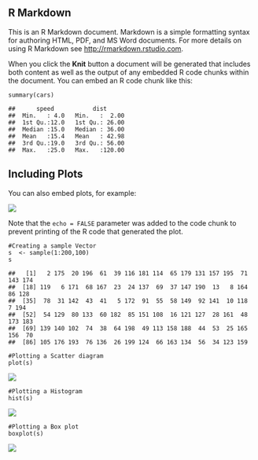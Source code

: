 R Markdown
----------

This is an R Markdown document. Markdown is a simple formatting syntax
for authoring HTML, PDF, and MS Word documents. For more details on
using R Markdown see <http://rmarkdown.rstudio.com>.

When you click the **Knit** button a document will be generated that
includes both content as well as the output of any embedded R code
chunks within the document. You can embed an R code chunk like this:

    summary(cars)

    ##      speed           dist       
    ##  Min.   : 4.0   Min.   :  2.00  
    ##  1st Qu.:12.0   1st Qu.: 26.00  
    ##  Median :15.0   Median : 36.00  
    ##  Mean   :15.4   Mean   : 42.98  
    ##  3rd Qu.:19.0   3rd Qu.: 56.00  
    ##  Max.   :25.0   Max.   :120.00

Including Plots
---------------

You can also embed plots, for example:

![](Hist___box_plot__files/figure-markdown_strict/pressure-1.png)

Note that the `echo = FALSE` parameter was added to the code chunk to
prevent printing of the R code that generated the plot.

    #Creating a sample Vector
    s  <- sample(1:200,100)
    s

    ##   [1]   2 175  20 196  61  39 116 181 114  65 179 131 157 195  71 143 174
    ##  [18] 119   6 171  68 167  23  24 137  69  37 147 190  13   8 164  86 128
    ##  [35]  78  31 142  43  41   5 172  91  55  58 149  92 141  10 118   7 194
    ##  [52]  54 129  80 133  60 182  85 151 108  16 121 127  28 161  48 173 183
    ##  [69] 139 140 102  74  38  64 198  49 113 158 188  44  53  25 165 156  70
    ##  [86] 105 176 193  76 136  26 199 124  66 163 134  56  34 123 159

    #Plotting a Scatter diagram
    plot(s)

![](Hist___box_plot__files/figure-markdown_strict/unnamed-chunk-2-1.png)

    #Plotting a Histogram
    hist(s)

![](Hist___box_plot__files/figure-markdown_strict/unnamed-chunk-3-1.png)

    #Plotting a Box plot
    boxplot(s)

![](Hist___box_plot__files/figure-markdown_strict/unnamed-chunk-4-1.png)
